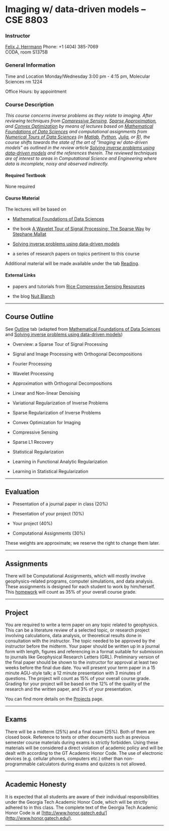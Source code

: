 # Imaging w/ data-driven models – CSE 8803

### Instructor

[Felix J. Herrmann](mailto:felix.herrmann@gatech.edu)
Phone: +1 (404) 385-7069  
CODA, room S1375B

### General Information

Time and Location Monday/Wednesday 3:00 pm - 4:15 pm, Molecular Sciences rm 1224

Office Hours: by appointment 

### Course Description 

*This course concerns inverse problems as they relate to imaging. After reviewing techniques from [Compressive Sensing], [Sparse Approximation], and [Convex Optimization] by means of lectures based on [Mathematical Foundations of Data Sciences] and computational assignments from [Numerical Tours of Data Sciences] (in [Matlab], [Python], [Julia], or [R]), the course shifts towards the state of the art of "Imaging w/ data-driven models" as outlined in the review article [Solving inverse problems using data-driven models] and the references therein. The reviewed techniques are of interest to areas in Computational Science and Engineering where data is incomplete, noisy and observed indirectly.*

[Compressive Sensing]:https://en.wikipedia.org/wiki/Compressed_sensing
[Convex Optimization]:https://en.wikipedia.org/wiki/Convex_optimization
[Sparse Approximation]:https://en.wikipedia.org/wiki/Sparse_approximation
[Mathematical Foundations of Data Sciences]:https://mathematical-tours.github.io/book/
[Numerical Tours of Data Sciences]:http://www.numerical-tours.com/
[Matlab]:http://www.numerical-tours.com/matlab/
[Python]:http://www.numerical-tours.com/python/
[Julia]:http://www.numerical-tours.com/julia/
[R]:http://www.numerical-tours.com/r/
[Solving inverse problems using data-driven models]:https://www.cambridge.org/core/journals/acta-numerica/article/solving-inverse-problems-using-datadriven-models/CE5B3725869AEAF46E04874115B0AB15

#### Required Textbook 

None required

#### Course Material

The lectures will be based on

- [Mathematical Foundations of Data Sciences]

- the book [A Wavelet Tour of Signal Processing: The Sparse Way] by [Stephane Mallat]

- [Solving inverse problems using data-driven models]

- a series of research papers on topics pertinent to this course

Additional material will be made available under the tab [Reading](reading.md).

[website]:https://flexie.github.io/-EAS4803-8803/
[A Wavelet Tour of Signal Processing: The Sparse Way]:https://www.sciencedirect.com/book/9780123743701/a-wavelet-tour-of-signal-processing
[Stephane Mallat]:https://www.di.ens.fr/~mallat/

#### External Links

- papers and tutorials from [Rice Compressive Sensing Resources]

- the blog [Nuit Blanch]

[Rice Compressive Sensing Resources]:http://dsp.rice.edu/cs/
[Nuit Blanch]:https://nuit-blanche.blogspot.com


***

## Course Outline

See [Outline](outline.md) tab (adapted from [Mathematical Foundations of Data Sciences] and [Solving inverse problems using data-driven models])

- Overview: a Sparse Tour of Signal Processing

- Signal and Image Processing with Orthogonal Decompositions

- Fourier Processing

- Wavelet Processing

- Approximation with Orthogonal Decompositions

- Linear and Non-linear Denoising

- Variational Regularization of Inverse Problems

- Sparse Regularization of Inverse Problems

- Convex Optimization for Imaging

- Compressive Sensing

- Sparse L1 Recovery

- Statistical Regularization 

- Learning in Functional Analytic Regularization

- Learning in Statistical Regularization

*** 

## Evaluation

- Presentation of a journal paper in class (20%)

- Presentation of your project (10%)

- Your project (40%)

- Computational Assignments (30%)

These weights are approximate; we reserve the right to change them later.
*** 

## Assignments 

There will be Computational Assignments, which will mostly involve geophysics-related programs, computer simulations, and data analysis. These assignments is designed for each student to work by him/herself. This [homework](homework.md) will count as 35% of your overall course grade.

*** 

## Project

You are required to write a term paper on any topic related to geophysics. This can be a literature review of a selected topic, or research project involving calculations, data analysis, or theoretical results done in consultation with the instructor. The topic needed to be approved by the instructor before the midterm. Your paper should be written up in a journal form with length, figures and referencing in a format suitable for submission to journals like Geophysical Research Letters (GRL). Preliminary version of the final paper should be shown to the instructor for approval at least two weeks before the final due date. You will present your term paper in a 15 minute AGU-style talk; a 12 minute presentation with 3 minutes of questions. The project will count as 15% of your overall course grade. Grading for your project will be based on the 12% of the quality of the research and the written paper, and 3% of your presentation.

You can find more details on the [Projects](project.md) page.

*** 

## Exams 

There will be a midterm (25%) and a final exam (25%). Both of them are closed book. Reference to texts or other documents such as previous semester course materials during exams is strictly forbidden. Using these materials will be considered a direct violation of academic policy and will be dealt with according to the GT Academic Honor Code. The use of electronic devices (e.g. cellular phones, computers etc.) other than non-programmable calculators during exams and quizzes is not allowed. 

***

## Academic Honesty

It is expected that all students are aware of their individual responsibilities under the Georgia Tech Academic Honor Code, which will be strictly adhered to in this class. The complete text of the Georgia Tech Academic Honor Code is at [http://www.honor.gatech.edu/](http://www.honor.gatech.edu/). 

***


